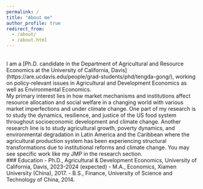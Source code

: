 ```yaml
---
permalink: /
title: "About me"
author_profile: true
redirect_from: 
  - /about/
  - /about.html
---
```


<br>
I am a [Ph.D. candidate in the Department of Agricultural and Resource Economics at the University of California, Davis](https://are.ucdavis.edu/people/grad-students/phd/tengda-gong/), working on policy-relevant issues in Agricultural and Development Economics as well as Environmental Economics. 
<br> 
My primary interest lies in how market mechanisms and institutions affect resource allocation and social welfare in a changing world with various market imperfections and under climate change. One part of my research is to study the dynamics, resilience, and justice of the US food system throughout socioeconomic development and climate change. Another research line is to study agricultural growth, poverty dynamics, and environmental degradation in Latin America and the Caribbean where the agricultural production system has been experiencing structural transformations due to institutional reforms and climate change. You may see specific work like my JMP in the research section.
<br>
### Education
- Ph.D., Agricultural & Development Economics, University of California, Davis, 2023-2024 (expected)
- M.A., Economics, Xiamen University (China), 2017.
- B.S., Finance, University of Science and Technology of China, 2014.
<br>
